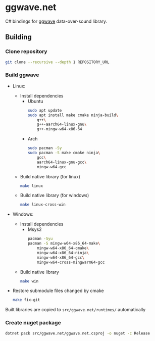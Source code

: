 # ggwave.net
C# bindings for [ggwave](https://github.com/ggerganov/ggwave) data-over-sound library.


## Building
### Clone repository 
```sh
git clone --recursive --depth 1 REPOSITORY_URL
```

### Build ggwave
- Linux:
    - Install dependencies
        - Ubuntu
            ```sh
            sudo apt update
            sudo apt install make cmake ninja-build\
                g++\
                g++-aarch64-linux-gnu\
                g++-mingw-w64-x86-64
            ```
        - Arch
            ```sh
            sudo pacman -Sy
            sudo pacman -S make cmake ninja\
                gcc\
                aarch64-linux-gnu-gcc\
                mingw-w64-gcc
            ```
    - Build native library (for linux)
        ```sh
        make linux
        ```
    - Build native library (for windows)
        ```sh
        make linux-cross-win
        ```

- Windows:
    - Install dependencies
        - Msys2
            ```sh
            pacman -Syu
            pacman -S mingw-w64-x86_64-make\
                mingw-w64-x86_64-cmake\
                mingw-w64-x86_64-ninja\
                mingw-w64-x86_64-gcc\
                mingw-w64-cross-mingwarm64-gcc
            ```
    - Build native library
        ```sh
        make win
        ```
    
- Restore submodule files changed by cmake
    ```sh
    make fix-git
    ```

Built libraries are copied to `src/ggwave.net/runtimes/` automatically

### Create nuget package
```sh
dotnet pack src/ggwave.net/ggwave.net.csproj -o nuget -c Release
```
